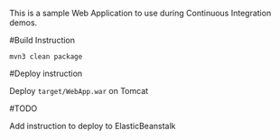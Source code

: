 This is a sample Web Application to use during Continuous Integration demos.

#Build Instruction





```
mvn3 clean package
```



#Deploy instruction



Deploy ```target/WebApp.war``` on Tomcat

#TODO

Add instruction to deploy to ElasticBeanstalk

